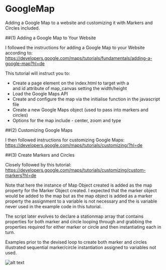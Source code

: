 GoogleMap
=========

Adding a Google Map to a website and customizing it with Markers and Circles included.

##(1) Adding a Google Map to Your Website

I followed the instructions for adding a Google Map to your Website according to: 
https://developers.google.com/maps/tutorials/fundamentals/adding-a-google-map?hl=de

This tutorial will instruct you to:
  * Create a page element on the index.html to target with a <div> and id attribute of map_canvas setting the width/height
  * Load the Google Maps API
  * Create and configure the map via the initialise function in the javascript file
  * Create a new Google Maps object (used to pass into markers and circles)
  * Options for the map include - center, zoom and type

##(2) Customizing Google Maps

I then followed instructions for customizing Google Maps:
https://developers.google.com/maps/tutorials/customizing/?hl=de

##(3) Create Markers and Circles

Closely followed by this tutorial:
https://developers.google.com/maps/tutorials/customizing/custom-markers?hl=de


Note that here the instance of Map Object created is added as the map property for the Marker Object created. I expected
that the marker object would be added to the map but as the map object is added as a marker property the assignment to a 
variable is not necessary and the is variable never used in the example code in this tutorial.


The script later evolves to declare a stationmap array that contains properties for both marker and circle looping
through and grabbing the properties required for either marker or circle and then instantiating each in turn.


Examples prior to the devised loop to create both marker and circles illustrated sequential marker/circle instantiation 
assigned to variables not used.


![alt text](http://docs.rhondaimpey.com/img/googlemap.jpg "Google Maps")

  

